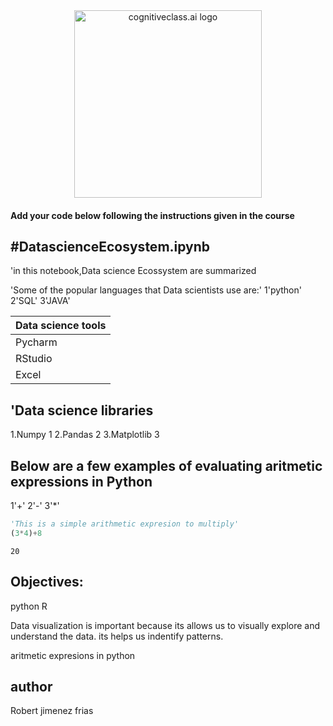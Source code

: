 <center>
    <img src="https://cf-courses-data.s3.us.cloud-object-storage.appdomain.cloud/IBMDeveloperSkillsNetwork-DS0105EN-SkillsNetwork/labs/Module2/images/SN_web_lightmode.png" width="300" alt="cognitiveclass.ai logo">
</center>


#### Add your code below following the instructions given in the course


#DatascienceEcosystem.ipynb
-----------------------------

'in this notebook,Data science Ecossystem are summarized

'Some of the popular languages that Data scientists use are:'
1'python'
2'SQL'
3'JAVA'

| Data science tools |
|--------------------|
|Pycharm  |
|RStudio |
|Excel |

'Data science libraries 
--------------------------
1.Numpy 1
2.Pandas 2
3.Matplotlib 3

Below are a few examples of evaluating aritmetic expressions in Python
--------------------------
1'+'
2'-'
3'*'


```python
'This is a simple arithmetic expresion to multiply'
(3*4)+8
```




    20



Objectives:
------------
python 
R

Data visualization is important because its allows us to visually explore and understand the data.
its helps us indentify patterns.

aritmetic expresions in python

## author 
Robert jimenez frias


```python

```
